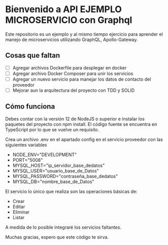 # Bienvenido a API EJEMPLO MICROSERVICIO con Graphql

Este repositorio es un ejemplo y al mismo tiempo ejercicio para aprender el manejo de microservicios utilizando GraphQL, Apollo-Gateway. 

## Cosas que faltan

 - [ ] Agregar archivos Dockerfile para desplegar en docker 
 - [ ] Agregar archivo Docker Composer para unir los servicios 
 - [ ] Agregar un nuevo servicio para manejar los datos de contacto del proveedor
 - [ ] Mejorar aun la arquitectura del proyecto con TDD y SOLID

## Cómo funciona

Debes contar con la versión 12 de NodeJS o superior  e instalar los paquetes del proyecto con npm install. El código fuente se encuentra en TypeScript por lo que se vuelve un requisito.

Crea un archivo .env en el apartado config en el servicio proveedor con las siguientes variables

 - NODE_ENV="DEVELOPMENT"
 - PORT="5008"
 - MYSQL_HOST="ip_servidor_base_dedatos"
 - MYSQL_USER="usuario_base_de_Datos"
 - MYSQL_PASSWORD="contraseña_base_dedatos"
 - MYSQL_DB="nombre_base_de_Datos"

El servicio lo único que realiza son las operaciones básicas de: 

 - Crear
 - Editar 
 - Eliminar
 - Listar 

A medida de lo posible integraré los servicios faltantes.

Muchas gracias, espero que este código te sirva. 
